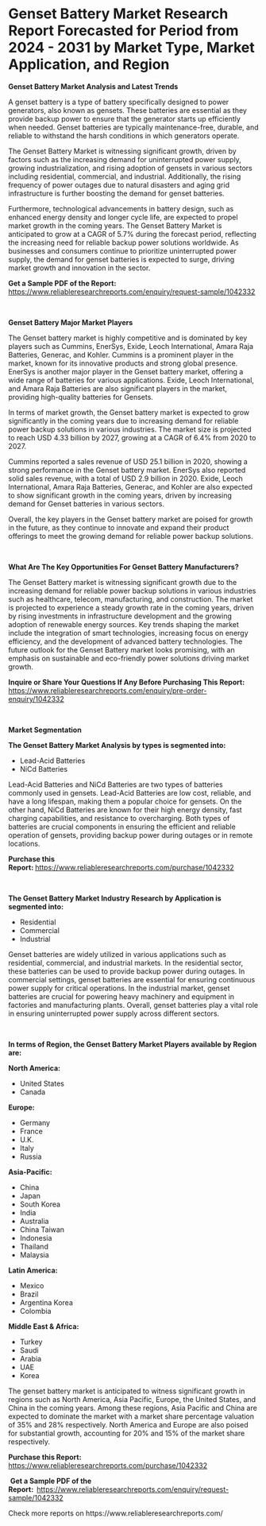 <p><h1>Genset Battery Market Research Report Forecasted for Period from 2024 -  2031 by Market Type, Market Application, and Region</h1></p><p><strong>Genset Battery Market Analysis and Latest Trends</strong></p>
<p><p>A genset battery is a type of battery specifically designed to power generators, also known as gensets. These batteries are essential as they provide backup power to ensure that the generator starts up efficiently when needed. Genset batteries are typically maintenance-free, durable, and reliable to withstand the harsh conditions in which generators operate.</p><p>The Genset Battery Market is witnessing significant growth, driven by factors such as the increasing demand for uninterrupted power supply, growing industrialization, and rising adoption of gensets in various sectors including residential, commercial, and industrial. Additionally, the rising frequency of power outages due to natural disasters and aging grid infrastructure is further boosting the demand for genset batteries.</p><p>Furthermore, technological advancements in battery design, such as enhanced energy density and longer cycle life, are expected to propel market growth in the coming years. The Genset Battery Market is anticipated to grow at a CAGR of 5.7% during the forecast period, reflecting the increasing need for reliable backup power solutions worldwide. As businesses and consumers continue to prioritize uninterrupted power supply, the demand for genset batteries is expected to surge, driving market growth and innovation in the sector.</p></p>
<p><strong>Get a Sample PDF of the Report:&nbsp;</strong> <a href="https://www.reliableresearchreports.com/enquiry/request-sample/1042332">https://www.reliableresearchreports.com/enquiry/request-sample/1042332</a></p>
<p>&nbsp;</p>
<p><strong>Genset Battery Major Market Players</strong></p>
<p><p>The Genset battery market is highly competitive and is dominated by key players such as Cummins, EnerSys, Exide, Leoch International, Amara Raja Batteries, Generac, and Kohler. Cummins is a prominent player in the market, known for its innovative products and strong global presence. EnerSys is another major player in the Genset battery market, offering a wide range of batteries for various applications. Exide, Leoch International, and Amara Raja Batteries are also significant players in the market, providing high-quality batteries for Gensets.</p><p>In terms of market growth, the Genset battery market is expected to grow significantly in the coming years due to increasing demand for reliable power backup solutions in various industries. The market size is projected to reach USD 4.33 billion by 2027, growing at a CAGR of 6.4% from 2020 to 2027.</p><p>Cummins reported a sales revenue of USD 25.1 billion in 2020, showing a strong performance in the Genset battery market. EnerSys also reported solid sales revenue, with a total of USD 2.9 billion in 2020. Exide, Leoch International, Amara Raja Batteries, Generac, and Kohler are also expected to show significant growth in the coming years, driven by increasing demand for Genset batteries in various sectors.</p><p>Overall, the key players in the Genset battery market are poised for growth in the future, as they continue to innovate and expand their product offerings to meet the growing demand for reliable power backup solutions.</p></p>
<p>&nbsp;</p>
<p><strong>What Are The Key Opportunities For Genset Battery Manufacturers?</strong></p>
<p><p>The Genset Battery market is witnessing significant growth due to the increasing demand for reliable power backup solutions in various industries such as healthcare, telecom, manufacturing, and construction. The market is projected to experience a steady growth rate in the coming years, driven by rising investments in infrastructure development and the growing adoption of renewable energy sources. Key trends shaping the market include the integration of smart technologies, increasing focus on energy efficiency, and the development of advanced battery technologies. The future outlook for the Genset Battery market looks promising, with an emphasis on sustainable and eco-friendly power solutions driving market growth.</p></p>
<p><strong>Inquire or Share Your Questions If Any Before Purchasing This Report:</strong> <a href="https://www.reliableresearchreports.com/enquiry/pre-order-enquiry/1042332">https://www.reliableresearchreports.com/enquiry/pre-order-enquiry/1042332</a></p>
<p>&nbsp;</p>
<p><strong>Market Segmentation</strong></p>
<p><strong>The Genset Battery Market Analysis by types is segmented into:</strong></p>
<p><ul><li>Lead-Acid Batteries</li><li>NiCd Batteries</li></ul></p>
<p><p>Lead-Acid Batteries and NiCd Batteries are two types of batteries commonly used in gensets. Lead-Acid Batteries are low cost, reliable, and have a long lifespan, making them a popular choice for gensets. On the other hand, NiCd Batteries are known for their high energy density, fast charging capabilities, and resistance to overcharging. Both types of batteries are crucial components in ensuring the efficient and reliable operation of gensets, providing backup power during outages or in remote locations.</p></p>
<p><strong>Purchase this Report:&nbsp;</strong><a href="https://www.reliableresearchreports.com/purchase/1042332">https://www.reliableresearchreports.com/purchase/1042332</a></p>
<p>&nbsp;</p>
<p><strong>The Genset Battery Market Industry Research by Application is segmented into:</strong></p>
<p><ul><li>Residential</li><li>Commercial</li><li>Industrial</li></ul></p>
<p><p>Genset batteries are widely utilized in various applications such as residential, commercial, and industrial markets. In the residential sector, these batteries can be used to provide backup power during outages. In commercial settings, genset batteries are essential for ensuring continuous power supply for critical operations. In the industrial market, genset batteries are crucial for powering heavy machinery and equipment in factories and manufacturing plants. Overall, genset batteries play a vital role in ensuring uninterrupted power supply across different sectors.</p></p>
<p>&nbsp;</p>
<p><strong>In terms of Region, the Genset Battery Market Players available by Region are:</strong></p>
<p>
    <p> <strong> North America: </strong>
        <ul>
            <li>United States</li>
            <li>Canada</li>
        </ul>
        </p> 
    <p> <strong> Europe: </strong>
        <ul>
            <li>Germany</li>
            <li>France</li>
            <li>U.K.</li>
            <li>Italy</li>
            <li>Russia</li>
        </ul>
        </p> 
    <p> <strong> Asia-Pacific: </strong>
        <ul>
            <li>China</li>
            <li>Japan</li>
            <li>South Korea</li>
            <li>India</li>
            <li>Australia</li>
            <li>China Taiwan</li>
            <li>Indonesia</li>
            <li>Thailand</li>
            <li>Malaysia</li>
        </ul>
        </p> 
    <p> <strong> Latin America: </strong>
        <ul>
            <li>Mexico</li>
            <li>Brazil</li>
            <li>Argentina Korea</li>
            <li>Colombia</li>
        </ul>
        </p> 
    <p> <strong> Middle East & Africa: </strong>
        <ul>
            <li>Turkey</li>
            <li>Saudi</li>
            <li>Arabia</li>
            <li>UAE</li>
            <li>Korea</li>
        </ul>
    </p>
    </p>
<p><p>The genset battery market is anticipated to witness significant growth in regions such as North America, Asia Pacific, Europe, the United States, and China in the coming years. Among these regions, Asia Pacific and China are expected to dominate the market with a market share percentage valuation of 35% and 28% respectively. North America and Europe are also poised for substantial growth, accounting for 20% and 15% of the market share respectively.</p></p>
<p><strong>Purchase this Report: </strong><a href="https://www.reliableresearchreports.com/purchase/1042332">https://www.reliableresearchreports.com/purchase/1042332</a></p>
<p>&nbsp;<strong>Get a Sample PDF of the Report:&nbsp;&nbsp;</strong><a href="https://www.reliableresearchreports.com/enquiry/request-sample/1042332">https://www.reliableresearchreports.com/enquiry/request-sample/1042332</a></p>
<p><strong></strong></p>
<p>Check more reports on https://www.reliableresearchreports.com/</p>